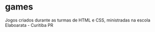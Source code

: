 # games
Jogos criados durante as turmas de HTML e CSS, ministradas na escola Elaboarata - Curitiba PR
